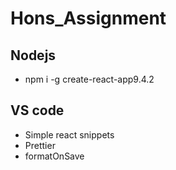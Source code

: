 # Hons_Assignment

## Nodejs
- npm i -g create-react-app9.4.2

## VS code
- Simple react snippets
- Prettier
- formatOnSave


